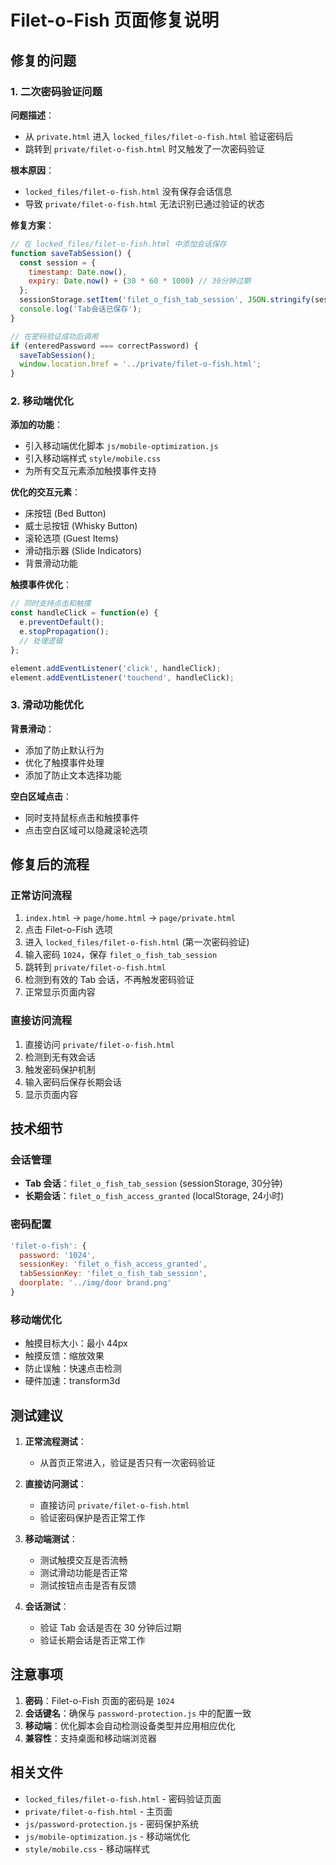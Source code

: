 # Filet-o-Fish 页面修复说明

## 修复的问题

### 1. 二次密码验证问题

**问题描述**：
- 从 `private.html` 进入 `locked_files/filet-o-fish.html` 验证密码后
- 跳转到 `private/filet-o-fish.html` 时又触发了一次密码验证

**根本原因**：
- `locked_files/filet-o-fish.html` 没有保存会话信息
- 导致 `private/filet-o-fish.html` 无法识别已通过验证的状态

**修复方案**：
```javascript
// 在 locked_files/filet-o-fish.html 中添加会话保存
function saveTabSession() {
  const session = {
    timestamp: Date.now(),
    expiry: Date.now() + (30 * 60 * 1000) // 30分钟过期
  };
  sessionStorage.setItem('filet_o_fish_tab_session', JSON.stringify(session));
  console.log('Tab会话已保存');
}

// 在密码验证成功后调用
if (enteredPassword === correctPassword) {
  saveTabSession();
  window.location.href = '../private/filet-o-fish.html';
}
```

### 2. 移动端优化

**添加的功能**：
- 引入移动端优化脚本 `js/mobile-optimization.js`
- 引入移动端样式 `style/mobile.css`
- 为所有交互元素添加触摸事件支持

**优化的交互元素**：
- 床按钮 (Bed Button)
- 威士忌按钮 (Whisky Button)
- 滚轮选项 (Guest Items)
- 滑动指示器 (Slide Indicators)
- 背景滑动功能

**触摸事件优化**：
```javascript
// 同时支持点击和触摸
const handleClick = function(e) {
  e.preventDefault();
  e.stopPropagation();
  // 处理逻辑
};

element.addEventListener('click', handleClick);
element.addEventListener('touchend', handleClick);
```

### 3. 滑动功能优化

**背景滑动**：
- 添加了防止默认行为
- 优化了触摸事件处理
- 添加了防止文本选择功能

**空白区域点击**：
- 同时支持鼠标点击和触摸事件
- 点击空白区域可以隐藏滚轮选项

## 修复后的流程

### 正常访问流程
1. `index.html` → `page/home.html` → `page/private.html`
2. 点击 Filet-o-Fish 选项
3. 进入 `locked_files/filet-o-fish.html` (第一次密码验证)
4. 输入密码 `1024`，保存 `filet_o_fish_tab_session`
5. 跳转到 `private/filet-o-fish.html`
6. 检测到有效的 Tab 会话，不再触发密码验证
7. 正常显示页面内容

### 直接访问流程
1. 直接访问 `private/filet-o-fish.html`
2. 检测到无有效会话
3. 触发密码保护机制
4. 输入密码后保存长期会话
5. 显示页面内容

## 技术细节

### 会话管理
- **Tab 会话**：`filet_o_fish_tab_session` (sessionStorage, 30分钟)
- **长期会话**：`filet_o_fish_access_granted` (localStorage, 24小时)

### 密码配置
```javascript
'filet-o-fish': {
  password: '1024',
  sessionKey: 'filet_o_fish_access_granted',
  tabSessionKey: 'filet_o_fish_tab_session',
  doorplate: '../img/door brand.png'
}
```

### 移动端优化
- 触摸目标大小：最小 44px
- 触摸反馈：缩放效果
- 防止误触：快速点击检测
- 硬件加速：transform3d

## 测试建议

1. **正常流程测试**：
   - 从首页正常进入，验证是否只有一次密码验证

2. **直接访问测试**：
   - 直接访问 `private/filet-o-fish.html`
   - 验证密码保护是否正常工作

3. **移动端测试**：
   - 测试触摸交互是否流畅
   - 测试滑动功能是否正常
   - 测试按钮点击是否有反馈

4. **会话测试**：
   - 验证 Tab 会话是否在 30 分钟后过期
   - 验证长期会话是否正常工作

## 注意事项

1. **密码**：Filet-o-Fish 页面的密码是 `1024`
2. **会话键名**：确保与 `password-protection.js` 中的配置一致
3. **移动端**：优化脚本会自动检测设备类型并应用相应优化
4. **兼容性**：支持桌面和移动端浏览器

## 相关文件

- `locked_files/filet-o-fish.html` - 密码验证页面
- `private/filet-o-fish.html` - 主页面
- `js/password-protection.js` - 密码保护系统
- `js/mobile-optimization.js` - 移动端优化
- `style/mobile.css` - 移动端样式
